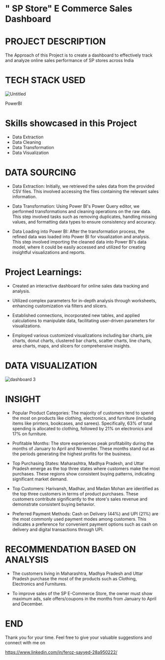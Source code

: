 #  " SP Store" E Commerce Sales Dashboard
 

 # PROJECT DESCRIPTION
 
 The Approach of this Project  is to create a dashboard to effectively track and analyze online sales performance of SP stores across India 


 # TECH STACK USED

 ![Untitled](https://github.com/harshitgahlaut/Madhav_E_Commerce_Sales_Dashboard_PowerBI/assets/142779836/cebb1251-93c5-46b3-8d9c-4957e1d844cf) 

PowerBI

 # Skills showcased in this Project

- Data Extraction
- Data Cleaning
- Data Transformation
- Data Visualization


# DATA SOURCING

- Data Extraction: Initially, we retrieved the sales data from the provided CSV files. This involved accessing the files containing the relevant sales information.


- Data Transformation: Using Power BI's Power Query editor, we performed transformations and cleaning operations on the raw data. This step involved tasks such as removing duplicates, handling missing values, and formatting data types to ensure consistency and accuracy.


- Data Loading into Power BI: After the transformation process, the refined data was loaded into Power BI for visualization and analysis. This step involved importing the cleaned data into Power BI's data model, where it could be easily accessed and utilized for creating insightful visualizations and reports.


# Project Learnings:
  
-  Created an interactive dashboard for online sales data tracking and analysis.
  
  
-  Utilized complex parameters for in-depth analysis through worksheets, enhancing customization via filters and slicers.
  

-  Established connections, incorporated new tables, and applied calculations to manipulate data, facilitating user-driven parameters for visualizations.
  
  
-  Employed various customized visualizations including bar charts, pie charts, donut charts, clustered bar charts, scatter charts, line charts, area charts, maps, and slicers for comprehensive insights.
  


# DATA VISUALIZATION


 ![dashboard 3](https://github.com/feroz271/Ecommerce-Sales-Dashboard/assets/162626833/5b3e313b-a0af-4b0e-909b-5f70e062e129)



# INSIGHT

- Popular Product Categories: The majority of customers tend to spend the most on products like clothing, electronics, and furniture (including items like printers, bookcases, and sarees). Specifically, 63% of total spending is allocated to clothing, followed by 21% on electronics and 17% on furniture.
  

- Profitable Months: The store experiences peak profitability during the months of January to April and November. These months stand out as the periods generating the highest profits for the business.
 

- Top Purchasing States: Maharashtra, Madhya Pradesh, and Uttar Pradesh emerge as the top three states where customers make the most purchases. These regions show consistent buying patterns, indicating significant market demand.


- Top Customers: Harivansh, Madhav, and Madan Mohan are identified as the top three customers in terms of product purchases. These customers contribute significantly to the store's sales revenue and demonstrate consistent buying behavior.

  
- Preferred Payment Methods: Cash on Delivery (44%) and UPI (21%) are the most commonly used payment modes among customers. This indicates a preference for convenient payment options such as cash on delivery and digital transactions through UPI.

  

# RECOMMENDATION BASED ON ANALYSIS

- The customers living in Maharashtra, Madhya Pradesh and Uttar Pradesh purchase the most of the products such as Clothing, Electronics and Furnitures.

  
- To improve sales of the SP E-Commerce Store, the owner must show maximum ads, sale offers/coupons in the months from January to April and December.


# END

Thank you for your time. Feel free to give your valuable suggestions and connect with me on

https://www.linkedin.com/in/feroz-sayyed-28a950222/





